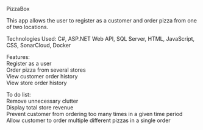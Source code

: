 PizzaBox

This app allows the user to register as a customer and order pizza from one of two locations.

Technologies Used: C#, ASP.NET Web API, SQL Server, HTML, JavaScript, CSS, SonarCloud, Docker

Features:<br>
Register as a user<br>
Order pizza from several stores<br>
View customer order history<br>
View store order history

To do list:<br>
Remove unnecessary clutter<br>
Display total store revenue<br>
Prevent customer from ordering too many times in a given time period<br>
Allow customer to order multiple different pizzas in a single order